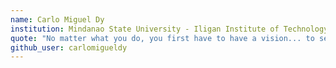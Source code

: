 ```yaml
---
name: Carlo Miguel Dy
institution: Mindanao State University - Iligan Institute of Technology
quote: "No matter what you do, you first have to have a vision... to see your goal, to believe in it, have faith in it and chase it. And then it's fun to chase it. If you don't have a goal or a vision, then you have nothing." - Arnold Schwarzenegger
github_user: carlomigueldy
---
```


